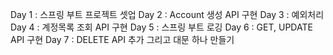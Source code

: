Day 1 : 스프링 부트 프로젝트 셋업
Day 2 : Account 생성 API 구현
Day 3 : 예외처리
Day 4 : 계정목록 조회 API 구현
Day 5 : 스프링 부트 로깅
Day 6 : GET, UPDATE API 구현
Day 7 : DELETE API 추가 그리고 대문 하나 만들기

